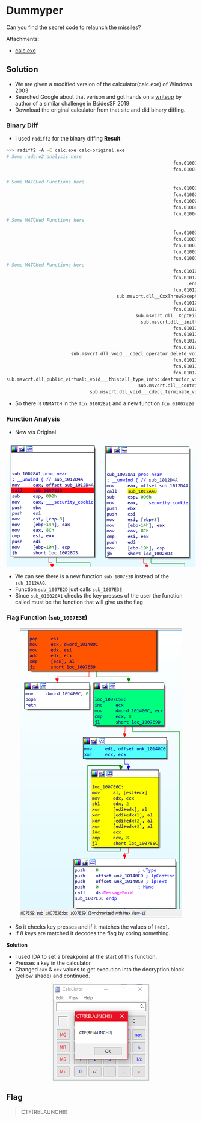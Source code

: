 # Dummyper

Can you find the secret code to relaunch the missiles?

Attachments:
* [calc.exe](./calc.exe)

## Solution
- We are given a modified version of the calculator(calc.exe) of Windows 2003
- Searched Google about that verison and got hands on a [writeup](https://blog.skullsecurity.org/2019/in-bsidessf-ctf-calc-exe-exploits-you-author-writeup-of-launchcode) by author of a similar challenge in BsidesSF 2019
- Download the original calculator from that site and did binary diffing.

### Binary Diff
- I used `radiff2` for the binary diffing
**Result**
```bash
>>> radiff2 -A -C calc.exe calc-original.exe
# Some radare2 analysis here
                                                              fcn.010016d0   66 0x10016d0 |   MATCH  (1.000000) | 0x10016d0    66 fcn.010016d0
                                                              fcn.01001712   53 0x1001712 |   MATCH  (1.000000) | 0x1001712    53 fcn.01001712

# Some MATCHed Functions here 
                                                              fcn.01002828   71 0x1002828 |   MATCH  (1.000000) | 0x1002828    71 fcn.01002828
                                                              fcn.0100286f   50 0x100286f |   MATCH  (1.000000) | 0x100286f    50 fcn.0100286f
                                                              fcn.010028a1 7363 0x10028a1 | UNMATCH  (0.999592) | 0x10028a1  7363 fcn.010028a1
                                                              fcn.01004564   82 0x1004564 |   MATCH  (1.000000) | 0x1004564    82 fcn.01004564
                                                              fcn.010045d4   82 0x10045d4 |   MATCH  (1.000000) | 0x10045d4    82 fcn.010045d4
# Some MATCHed Functions here

                                                              fcn.01007d51   85 0x1007d51 |   MATCH  (1.000000) | 0x1007d51    85 fcn.01007d51
                                                              fcn.01007e2c    1 0x1007e2c |   MATCH  (0.006329) | 0x1007e2c   158 fcn.01007e2c
                                                              fcn.01007e2d  114 0x1007e2d |     NEW  (0.000000)
                                                              fcn.01007eca   93 0x1007eca |   MATCH  (1.000000) | 0x1007eca    93 fcn.01007eca
                                                              fcn.01007f27  153 0x1007f27 |   MATCH  (1.000000) | 0x1007f27   153 fcn.01007f27
# Some MATCHed Functions here
                                                              fcn.010127ce   77 0x10127ce |   MATCH  (1.000000) | 0x10127ce    77 fcn.010127ce
                                                              fcn.0101281b  138 0x101281b |   MATCH  (1.000000) | 0x101281b   138 fcn.0101281b
                                                                    entry0  489 0x10128a5 | UNMATCH  (0.964623) | 0x10128a5   489 entry0
                                                              fcn.01012aa0   31 0x1012aa0 |   MATCH  (1.000000) | 0x1012aa0    31 fcn.01012aa0
                                         sub.msvcrt.dll__CxxThrowException    6 0x1012ac0 |   MATCH  (1.000000) | 0x1012ac0     6 sub.msvcrt.dll__CxxThrowException
                                                              fcn.01012b20  149 0x1012b20 |   MATCH  (1.000000) | 0x1012b20   149 fcn.01012b20
                                                              fcn.01012bc0   52 0x1012bc0 |   MATCH  (1.000000) | 0x1012bc0    52 fcn.01012bc0
                                                sub.msvcrt.dll__XcptFilter    6 0x1012bf4 |   MATCH  (1.000000) | 0x1012bf4     6 sub.msvcrt.dll__XcptFilter
                                                  sub.msvcrt.dll__initterm    6 0x1012bfa |   MATCH  (1.000000) | 0x1012bfa     6 sub.msvcrt.dll__initterm
                                                              fcn.01012c00   18 0x1012c00 |   MATCH  (1.000000) | 0x1012c00    18 fcn.01012c00
                                                              fcn.01012c12    3 0x1012c12 |   MATCH  (1.000000) | 0x1012c12     3 fcn.01012c12
                                                              fcn.01012c18   59 0x1012c18 |   MATCH  (1.000000) | 0x1012c18    59 fcn.01012c18
                                                              fcn.01012c53   17 0x1012c53 |   MATCH  (1.000000) | 0x1012c53    17 fcn.01012c53
                        sub.msvcrt.dll_void___cdecl_operator_delete_void__    6 0x1012c6a |   MATCH  (1.000000) | 0x1012c6a     6 sub.msvcrt.dll_void___cdecl_operator_delete_void__
                                                              fcn.01012c70   47 0x1012c70 |   MATCH  (1.000000) | 0x1012c70    47 fcn.01012c70
                                                              fcn.01012cce   72 0x1012cce |   MATCH  (1.000000) | 0x1012cce    72 fcn.01012cce
                                                              fcn.01012d16   24 0x1012d16 |   MATCH  (1.000000) | 0x1012d16    24 fcn.01012d16
sub.msvcrt.dll_public_virtual:_void___thiscall_type_info::destructor_void_    6 0x1012d2e |   MATCH  (1.000000) | 0x1012d2e     6 sub.msvcrt.dll_public_virtual:_void___thiscall_type_info::destructor_void_
                                                 sub.msvcrt.dll__controlfp    6 0x1012d34 |   MATCH  (1.000000) | 0x1012d34     6 sub.msvcrt.dll__controlfp
                               sub.msvcrt.dll_void___cdecl_terminate_void_    6 0x1012d3a |   MATCH  (1.000000) | 0x1012d3a     6 sub.msvcrt.dll_void___cdecl_terminate_void_
```
- So there is `UNMATCH` in the `fcn.010028a1` and a new function `fcn.01007e2d`

### Function Analysis
- New v/s Original
<p align="center"><img src="func_new.png"><img src="func_orig.png"></p>

- We can see there is a new function `sub_1007E2D` instead of the `sub_1012AA0`.
- Function `sub_1007E2D` just calls `sub_1007E3E`
- Since `sub_010028A1` checks the key presses of the user the function called must be the function that will give us the flag

### Flag Function (`sub_1007E3E`)
<p align="center"><img src="flag_function.png"></p>

- So it checks key presses and if it matches the values of `[edx]`.
- If 8 keys are matched it decodes the flag by xoring something.

**Solution**

- I used IDA to set a breakpoint at the start of this function.
- Presses a key in the calculator
- Changed `eax` & `ecx` values to get execution into the decryption block (yellow shade) and continued.
<p align="center"><img src="flag.png"></p>

## Flag
> CTF{RELAUNCH!!}